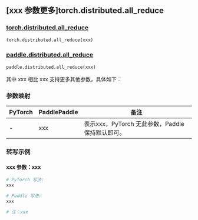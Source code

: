 ## [xxx 参数更多]torch.distributed.all_reduce

### [torch.distributed.all_reduce](https://pytorch.org/docs/1.13/distributed.html#torch.distributed.all_reduce)

```python
torch.distributed.all_reduce(xxx)
```

### [paddle.distributed.all_reduce](https://www.paddlepaddle.org.cn/documentation/docs/zh/api/paddle/distributed/all_reduce_cn.html)

```python
paddle.distributed.all_reduce(xxx)
```

其中 xxx 相比 xxx 支持更多其他参数，具体如下：

### 参数映射

| PyTorch | PaddlePaddle | 备注 |
| ------- | ------------ | ---- |
|    -    |    xxx    | 表示xxx，PyTorch 无此参数，Paddle 保持默认即可。 |

### 转写示例

#### xxx 参数：xxx
``` python
# PyTorch 写法:
xxx

# Paddle 写法:
xxx

# 注：xxx
```
